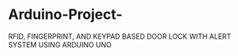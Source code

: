 # Arduino-Project-
RFID, FINGERPRINT, AND KEYPAD BASED DOOR LOCK WITH ALERT SYSTEM USING ARDUINO UNO 
